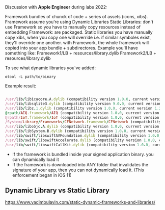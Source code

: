 Discussion with **Apple Engineer** during labs 2022: 

Framework bundles of chunck of code + series of assets (icons, xibs). Framework assume you're using Dynamic Libraries
Static Libraries: don't use Framework so you have to manually copy resources instead of embedding
Framework: are packaged. Static libraries you have manually copy xibs, when you copy one will override i.e. if similar symboles exist, they'll override one another. 
with Framework, the whole framework will copied into your app bundle + subdirectores. Example you'll have something like:
Framework1/LB + resources/library.dylib
Framework2/LB + resources/library.dylib

To see what dynamic libraries you've added: 
```
otool -L path/to/binary
```
Example result: 

```ruby

/usr/lib/libicucore.A.dylib (compatibility version 1.0.0, current version 68.2.0)
/usr/lib/libsqlite3.dylib (compatibility version 9.0.0, current version 329.0.0)
/usr/lib/libz.1.dylib (compatibility version 1.0.0, current version 1.2.11)
@rpath/AIQ.framework/AIQ (compatibility version 1.0.0, current version 1.0.0) // FOR EACH POD WE USE...
@rpath/IoT.framework/IoT (compatibility version 1.0.0, current version 1.0.0)
/System/Library/Frameworks/CFNetwork.framework/CFNetwork (compatibility version 1.0.0, current version 1312.0.0)
/usr/lib/libobjc.A.dylib (compatibility version 1.0.0, current version 228.0.0)
/usr/lib/libSystem.B.dylib (compatibility version 1.0.0, current version 1311.0.0)
/usr/lib/swift/libswiftAVFoundation.dylib (compatibility version 1.0.0, current version 2036.25.1, weak)
/usr/lib/swift/libswiftAccelerate.dylib (compatibility version 1.0.0, current version 27.0.0, weak)
/usr/lib/swift/libswiftCallKit.dylib (compatibility version 1.0.0, current version 3.0.0, weak)

```


- If the framework is bundled inside your signed application binary. you can dynamically load it
- If the framework is downloaded into ANY folder that invalidates the signature of your app, then you can not dynamically load it. (This enforcement began in iOS 11)

## Dynamic Library vs Static Library
https://www.vadimbulavin.com/static-dynamic-frameworks-and-libraries/
